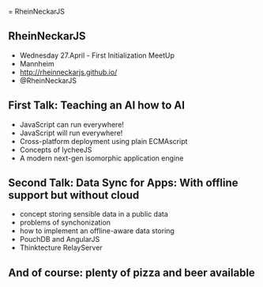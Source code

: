 
= RheinNeckarJS

## RheinNeckarJS

- Wednesday 27.April - First Initialization MeetUp
- Mannheim 
- http://rheinneckarjs.github.io/
- @RheinNeckarJS

## First Talk: Teaching an AI how to AI

- JavaScript can run everywhere!
- JavaScript will run everywhere!
- Cross-platform deployment using plain ECMAscript
- Concepts of lycheeJS
- A modern next-gen isomorphic application engine


## Second Talk: Data Sync for Apps: With offline support but without cloud

- concept storing sensible data in a public data
- problems of synchonization 
- how to implement an offline-aware data storing 
- PouchDB and AngularJS
- Thinktecture RelayServer

## And of course: plenty of pizza and beer available






